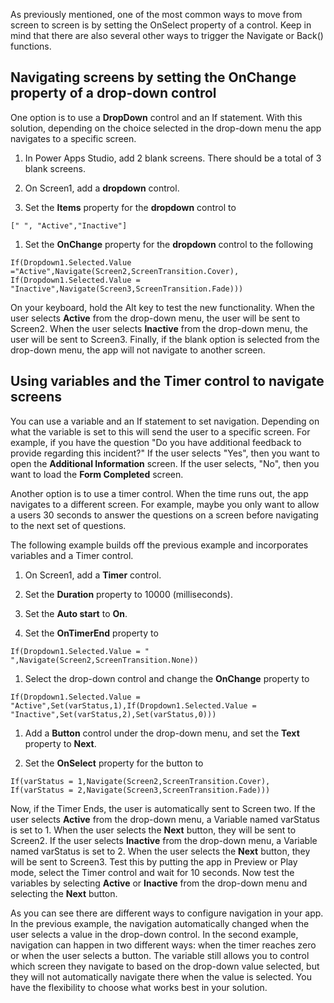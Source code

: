 As previously mentioned, one of the most common ways to move from screen to screen is by setting the OnSelect property of a control. Keep in mind that there are also several other ways to trigger the Navigate or Back() functions.

Navigating screens by setting the OnChange property of a drop-down control
-------------------------------------------------------------------------

One option is to use a **DropDown** control and an If statement.
With this solution, depending on the choice selected in the drop-down menu the
app navigates to a specific screen.

1.  In Power Apps Studio, add 2 blank screens. There should be a total of
    3 blank screens.

1.  On Screen1, add a **dropdown** control.

1.  Set the **Items** property for the **dropdown** control to

```
[" ", "Active","Inactive"]
```

1.  Set the **OnChange** property for the **dropdown** control to the following

```
If(Dropdown1.Selected.Value ="Active",Navigate(Screen2,ScreenTransition.Cover),
If(Dropdown1.Selected.Value = "Inactive",Navigate(Screen3,ScreenTransition.Fade)))
```

On your keyboard, hold the Alt key to test the new functionality.
When the user selects **Active** from the drop-down menu, the user will be sent
to Screen2. When the user selects **Inactive** from the drop-down menu, the user
will be sent to Screen3. Finally, if the blank option is selected from
the drop-down menu, the app will not navigate to another screen.

Using variables and the Timer control to navigate screens
---------------------------------------------------------

You can use a variable and an If statement to set navigation. Depending
on what the variable is set to this will send the user to a specific screen. For
example, if you have the question "Do you have additional feedback to
provide regarding this incident?" If the user selects "Yes", then you
want to open the **Additional Information** screen. If the user selects,
"No", then you want to load the **Form Completed** screen.

Another option is to use a timer control. When the time runs out, the
app navigates to a different screen. For example, maybe you only want to
allow a users 30 seconds to answer the questions on a screen before
navigating to the next set of questions.

The following example builds off the previous example and incorporates variables and a
Timer control.

1.  On Screen1, add a **Timer** control.

1.  Set the **Duration** property to 10000 (milliseconds).

1. Set the **Auto start** to **On**.

1.  Set the **OnTimerEnd** property to

```
If(Dropdown1.Selected.Value = " ",Navigate(Screen2,ScreenTransition.None))
```

1.  Select the drop-down control and change the **OnChange** property to

```
If(Dropdown1.Selected.Value =
"Active",Set(varStatus,1),If(Dropdown1.Selected.Value =
"Inactive",Set(varStatus,2),Set(varStatus,0)))
```

1.  Add a **Button** control under the drop-down menu, and set the **Text**
    property to **Next**.

1.  Set the **OnSelect** property for the button to

```
If(varStatus = 1,Navigate(Screen2,ScreenTransition.Cover),
If(varStatus = 2,Navigate(Screen3,ScreenTransition.Fade)))
```

Now, if the Timer Ends, the user is automatically sent to Screen two. If the user selects **Active** from the drop-down menu, a Variable named varStatus is set to 1. When the user selects the **Next** button, they will be sent to Screen2. If the user selects **Inactive** from the drop-down menu, a Variable named varStatus is set to 2. When the user selects the **Next** button, they will be sent to Screen3.
Test this by putting the app in Preview or Play mode, select the Timer control and wait for 10 seconds. Now test the variables by selecting **Active** or **Inactive** from the drop-down menu and selecting the **Next** button.

As you can see there are different ways to configure navigation in your app. In the previous example, the navigation automatically changed when the user selects a value in the drop-down control. In the second example, navigation can happen in two different ways: when the timer reaches zero or when the user selects a button. The variable still allows you to control which screen they navigate to based on the drop-down value selected, but they will not automatically navigate there when the value is selected. You have the flexibility to choose what works best in your solution.
